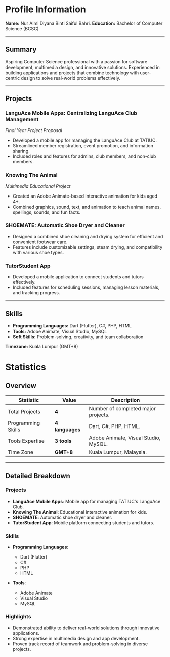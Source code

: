 # Profile Information  

**Name:** Nur Aimi Diyana Binti Saiful Bahri.
**Education:** Bachelor of Computer Science (BCSC)  

---

## Summary  
Aspiring Computer Science professional with a passion for software development, multimedia design, and innovative solutions. Experienced in building applications and projects that combine technology with user-centric design to solve real-world problems effectively.  

---

## Projects  

### LanguAce Mobile Apps: Centralizing LanguAce Club Management  
*Final Year Project Proposal*  
- Developed a mobile app for managing the LanguAce Club at TATIUC.  
- Streamlined member registration, event promotion, and information sharing.  
- Included roles and features for admins, club members, and non-club members.  

### Knowing The Animal  
*Multimedia Educational Project*  
- Created an Adobe Animate-based interactive animation for kids aged 4+.  
- Combined graphics, sound, text, and animation to teach animal names, spellings, sounds, and fun facts.  

### SHOEMATE: Automatic Shoe Dryer and Cleaner  
- Designed a combined shoe cleaning and drying system for efficient and convenient footwear care.  
- Features include customizable settings, steam drying, and compatibility with various shoe types.  

### TutorStudent App  
- Developed a mobile application to connect students and tutors effectively.  
- Included features for scheduling sessions, managing lesson materials, and tracking progress.  

---

## Skills  
- **Programming Languages:** Dart (Flutter), C#, PHP, HTML  
- **Tools:** Adobe Animate, Visual Studio, MySQL  
- **Soft Skills:** Problem-solving, creativity, and team collaboration  

**Timezone:** Kuala Lumpur (GMT+8)  

# Statistics  

## Overview  
| Statistic         | Value          | Description                                    |
|--------------------|----------------|------------------------------------------------|
| Total Projects     | **4**          | Number of completed major projects.           |
| Programming Skills | **4 languages**| Dart, C#, PHP, HTML.                          |
| Tools Expertise    | **3 tools**    | Adobe Animate, Visual Studio, MySQL.          |
| Time Zone          | **GMT+8**      | Kuala Lumpur, Malaysia.                       |

---

## Detailed Breakdown  

### Projects  
- **LanguAce Mobile Apps**: Mobile app for managing TATIUC's LanguAce Club.  
- **Knowing The Animal**: Educational interactive animation for kids.  
- **SHOEMATE**: Automatic shoe dryer and cleaner.  
- **TutorStudent App**: Mobile platform connecting students and tutors.  

### Skills  
- **Programming Languages**:  
  - Dart (Flutter)  
  - C#  
  - PHP  
  - HTML  

- **Tools**:  
  - Adobe Animate  
  - Visual Studio  
  - MySQL  

### Highlights  
- Demonstrated ability to deliver real-world solutions through innovative applications.  
- Strong expertise in multimedia design and app development.  
- Proven track record of teamwork and problem-solving in diverse projects.  

